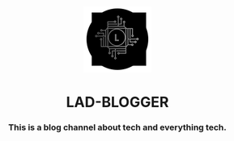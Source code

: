 <center>

![lad-blogger-logo](./icons/Icon@0.5x.png)
# LAD-BLOGGER 

### This is a blog channel about tech and everything tech.

</center>



